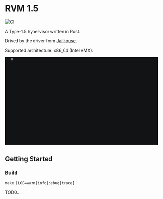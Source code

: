 # RVM 1.5

[![CI](https://github.com/rcore-os/RVM1.5/workflows/CI/badge.svg?branch=main)](https://github.com/rcore-os/RVM1.5/actions)

A Type-1.5 hypervisor written in Rust.

Drived by the driver from [Jailhouse](https://github.com/siemens/jailhouse).

Supported architecture: x86_64 (Intel VMX).

[![Enable and disable hypervisor in RVM1.5](demo/enable-disable-hypervisor.gif)](https://asciinema.org/a/381167?autoplay=1)

## Getting Started

### Build

```
make [LOG=warn|info|debug|trace]
```

TODO...
